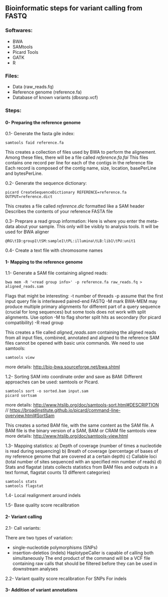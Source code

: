 ## Bioinformatic steps for variant calling from FASTQ

### Softwares: 
- BWA
- SAMtools
- Picard Tools
- GATK
- R

### Files:
- Data (raw_reads.fq)
- Reference genome (reference.fa)
- Database of known variants (dbssnp.vcf)

### Steps:

#### 0- Preparing the reference genome
0.1- Generate the fasta gile index: 
```
samtools faid reference.fa
```
This creates a collection of files used by BWA to perform the alignement. Among these files, there will be a file called *reference.fa.fai* 
This files contains one record per line for each of the contigs in the reference file
Each record is composed of the contig name,  size, location, basePerLine and bytesPerLine. 

0.2- Generate the sequence dictionary: 
```
picard CreateSequenceDictionary REFERENCE=reference.fa OUTPUT=reference.dict
```
This creates a file called *reference.dic* formatted like a SAM header
Describes the contents of your reference FASTA file

0.3- Preprare a read group information: 
Here is where you enter the meta-data about your sample. This only will be visibly to analysis tools. 
It will be used for BWA aligner
```
@RG\tID:group1\tSM:sample1\tPL:illumina\tLB:lib1\tPU:unit1
```

0.4- Create a text file with chromosome names 


#### 1- Mapping to the reference genome
1.1- Generate a SAM file containing aligned reads:
```
bwa mem -R '<read group info>' -p reference.fa raw_reads.fq > aligned_reads.sam
```
Flags that might be interesting: 
-t number of threads 
-p assume that the first input query file is interleaved paired-end FASTQ
-M mark BWA-MEM may produce multiple primary alignments for different part of a query sequence (crucial for long sequences)
but some tools does not work with split alignments. Use option -M to flag shorter split hits as secondary (for picard compatibility)
-R read group 

This creates a file called *aligned_reads.sam* containing the aligned reads from all input files, combined, annotated and aligned to the reference
SAM files cannot be opened with basic unix commands. We need to use samtools:
```
samtools view 
```
more details: http://bio-bwa.sourceforge.net/bwa.shtml

1.2- Sorting SAM into coordinate order and save as BAM:
Different approaches can be used: samtools or Picard. 
```
samtools sort -o sorted.bam input.sam
picard sortsam 
```
more details: http://www.htslib.org/doc/samtools-sort.html#DESCRIPTION // https://broadinstitute.github.io/picard/command-line-overview.html#SortSam

This creates a sorted BAM file, with the same content as the SAM file. A BAM file is the binary version of a SAM, BAM or CRAM file
samtools view 
more details: http://www.htslib.org/doc/samtools-view.html


1.3- Mapping statistics: 
  a) Depth of coverage (number of times a nucleotide is read during sequencing)
  b) Breath of coverage (percentage of bases of my reference genome that are covered at a certain depth)
  c) Callable loci (total number of sites sequenced with an specified min number of reads)
  d) Stats and flagstat (stats collects statistics from BAM files and outputs in a text format, flagstat counts 13 different categories)
 ```
 samtools stats 
 samtools flagstat
 ```
 1.4- Local realignment around indels
 
 1.5- Base quality score recalibration
 
 
 #### 2- Variant calling
 2.1- Call variants: 
 
 There are two types of variation: 
 - single-nucleotide polymorphisms (SNPs)
 - insertion-deletios (indels)
 HaplotypeCaller is capable of calling both simultaneously
 The end product of the command will be a VCF file containing raw calls that should be filtered before they can be used in downstream analyses 
 
 
 2.2- Variant quality score recalibration
 For SNPs 
 For indels
 

 #### 3- Addition of variant annotations 
 













